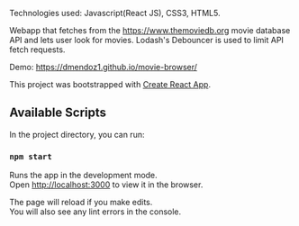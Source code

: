 Technologies used: Javascript(React JS), CSS3, HTML5.

Webapp that fetches from the https://www.themoviedb.org movie database API and lets user look for movies. Lodash's Debouncer is used to limit API fetch requests.

Demo: https://dmendoz1.github.io/movie-browser/

This project was bootstrapped with [Create React App](https://github.com/facebook/create-react-app).

## Available Scripts

In the project directory, you can run:

### `npm start`

Runs the app in the development mode.<br>
Open [http://localhost:3000](http://localhost:3000) to view it in the browser.

The page will reload if you make edits.<br>
You will also see any lint errors in the console.


